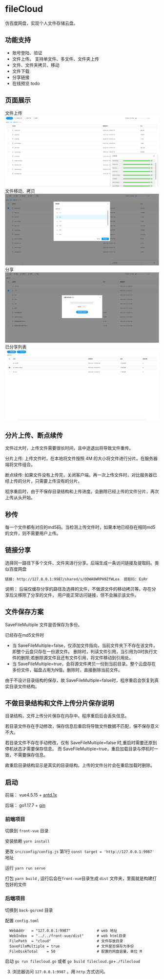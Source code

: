 # fileCloud

仿百度网盘，实现个人文件存储云盘。

## 功能支持

- 账号登陆、验证
- 文件上传。 支持单文件、多文件、文件夹上传
- 文件、文件夹拷贝、移动
- 文件下载
- 分享链接 
- 在线预览 todo


## 页面展示

文件上传
![文件上传](assets/upload.png)
文件移动、拷贝
![文件移动](assets/move.png)
分享
![文件分享](assets/shared.png)
已分享列表
![分享列表](assets/shared_list.png)


## 分片上传、断点续传

文件过大时，上传文件需要很长时间，且中途退出将导致文件重传。

分片上传: 上传文件时，在本地将文件按照 4M 的大小将文件进行分片。在服务器端将文件组合。

断点续传: 如果文件没有上传完，关闭客户端。再一次上传文件时，对比服务器已经上传的分片，只需要上传没有的分片。

程序重启时，由于不保存目录结构和上传进度。会删除已经上传的文件分片，再次上传从头开始。

## 秒传

每一个文件都有对应的md5码。当检测上传文件时，如果本地已经存在相同md5的文件，则不需要用户上传。

## 链接分享

选择同一路径下多个文件、文件夹进行分享。后端生成一条访问链接及提取码。类似百度网盘

`链接: http://127.0.0.1:9987/shared/s/ODWA8WRPH9ZfWLea  提取码: EsRr`

说明： 后端仅缓存分享的路径及选择的文件，不做源文件的移动拷贝等。存在分享后又移除了分享的文件，
用户能正常访问链接，但不会展示该文件。

## 文件保存方案

SaveFileMultiple 文件是否保存为多份。

已经存在md5文件时
- 当 SaveFileMultiple=false，仅添加文件指向，当前文件夹下不存在该文件，即整个云盘只存在一份源文件。
删除时，判读文件引用，当引用为0时执行文件的删除;若删除源文件且还有文件引用，将文件移动到引用处。
- 当 SaveFileMultiple=true，会将源文件拷贝一份到当前目录。整个云盘存在多份文件，磁盘占用为N倍。删除时，直接删除当前文件。

由于不设计目录结构的保存，故 SaveFileMultiple=false时，程序重启会恢复到真实目录文件结构。

## 不做目录结构和文件上传分片保存说明

目录结构，文件上传分片保存在内存中。程序重启后会丢失信息。

若目录文件存在手动修改，保存信息后重启将导致文件数据不匹配，保不保存意义不大。

若目录文件不存在手动修改，仅有 SaveFileMultiple=false 时,重启时需要还原到停机状态才需要保存信息。
而 SaveFileMultiple=true，重启加载目录与停机时一致，不需要保存信息。

故重启目录结构显示是真实的目录结构。上传的文件分片会在重启加载时删除。


## 启动

前端： vue4.5.15 + [antd.1x](https://1x.antdv.com/docs/vue/introduce-cn/)

后端： go1.17.7 + [gin](https://github.com/gin-gonic/gin)

### 前端项目

切换到 `front-vue` 目录

安装依赖 `yarn install `

更改 `src/config/config.js` 第1行 `const target = 'http://127.0.0.1:9987'` 地址

运行 `yarn run serve `

打包 `yarn build` , 运行后会在`front-vue`目录生成 `dist` 文件夹，里面就是构建打包好的文件

### 后端项目

切换到 `back-go/cmd` 目录

配置 `config.toml`
```
  WebAddr   = "127.0.0.1:9987"            # web 地址
  WebIndex  = "../../front-vue/dist"      # web html目录
  FilePath  = "cloud"                     # 文件存放目录
  SaveFileMultiple = true                 # 文件是否保存为多份
  FileDiskTotal    = 50                   # 配置的网盘容量，单位 M
```

启动 `go run filecloud.go` 或者 `go build filecloud.go`+`./filecloud`


3. 浏览器访问 `127.0.0.1:9987` 。用 `http` 方式访问。


